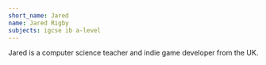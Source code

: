 ```yaml
---
short_name: Jared
name: Jared Rigby
subjects: igcse ib a-level
---
```


Jared is a computer science teacher and indie game developer from the UK.